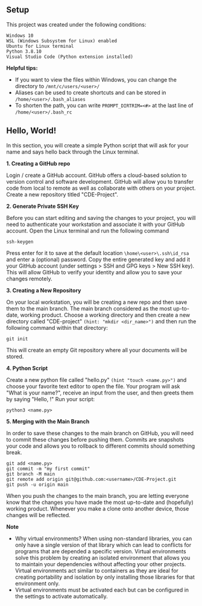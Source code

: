 ## Setup

This project was created under the following conditions:
```
Windows 10
WSL (Windows Subsystem for Linux) enabled
Ubuntu for Linux terminal
Python 3.8.10
Visual Studio Code (Python extension installed)
```

**Helpful tips:**

- If you want to view the files within Windows, you can change the directory to ```/mnt/c/users/<user>/```
- Aliases can be used to create shortcuts and can be stored in ```/home/<user>/.bash_aliases```
- To shorten the path, you can write ```PROMPT_DIRTRIM=<#>``` at the last line of ```/home/<user>/.bash_rc```

## Hello, World!

In this section, you will create a simple Python script that will ask for your name and says hello back through the Linux terminal.

**1. Creating a GitHub repo**

Login / create a GitHub account. GitHub offers a cloud-based solution to version control and software development. GitHub will allow you to transfer code from local to remote as well as collaborate with others on your project. Create a new repository titled "CDE-Project".

**2. Generate Private SSH Key**

Before you can start editing and saving the changes to your project, you will need to authenticate your workstation and associate it with your GitHub account. Open the Linux terminal and run the following command
```
ssh-keygen
```
Press enter for it to save at the default location ```\home\<user>\.ssh\id_rsa``` and enter a (optional) password. Copy the entire generated key and add it your GitHub account (under settings > SSH and GPG keys > New SSH key). This will allow GitHub to verify your identity and allow you to save your changes remotely.

**3. Creating a New Repository**

On your local workstation, you will be creating a new repo and then save them to the main branch. The main branch considered as the most up-to-date, working product. Choose a working directory and then create a new directory called "CDE-project" ```(hint: "mkdir <dir_name>")``` and then run the following command within that directory:
```
git init
```
This will create an empty Git repository where all your documents will be stored. 

**4. Python Script**

Create a new python file called "hello.py" ```(hint "touch <name.py>")``` and choose your favorite text editor to open the file. Your program will ask "What is your name?", receive an input from the user, and then greets them by saying "Hello, <name>!"
Run your script:
```
python3 <name.py>
```

**5. Merging with the Main Branch**

In order to save these changes to the main branch on GitHub, you will need to commit these changes before pushing them. Commits are snapshots your code and allows you to rollback to different commits should something break.
```
git add <name.py>
git commit -m "my first commit"
git branch -M main
git remote add origin git@github.com:<username>/CDE-Project.git
git push -u origin main
```
When you push the changes to the main branch, you are letting everyone know that the changes you have made the most up-to-date and (hopefully) working product. Whenever you make a clone onto another device, those changes will be reflected.

**Note**
- Why virtual environments? When using non-standard libraries, you can only have a single version of that library which can lead to conflicts for programs that are depended a specific version. Virtual environments solve this problem by creating an isolated environment that allows you to maintain your dependencies without affecting your other projects. Virtual environments act similar to containers as they are ideal for creating portability and isolation by only installing those libraries for that environment only.
- Virtual environments must be activated each but can be configured in the settings to activate automatically.